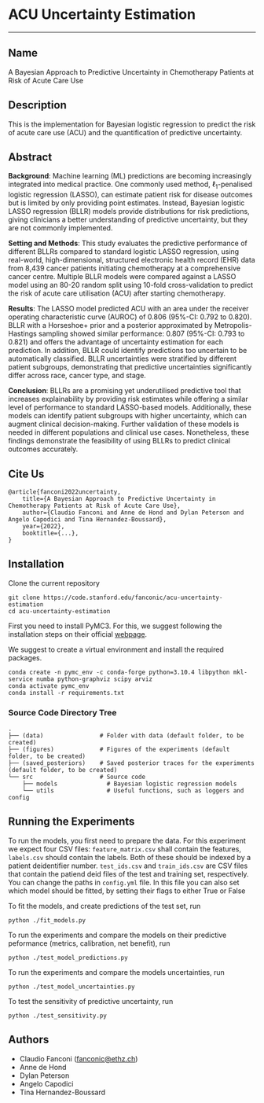 # ACU Uncertainty Estimation
***
## Name
A Bayesian Approach to Predictive Uncertainty in Chemotherapy Patients at Risk of Acute Care Use

## Description
This is the implementation for Bayesian logistic regression to predict the risk of acute care use (ACU) and the quantification of predictive uncertainty.

## Abstract
**Background**: Machine learning (ML) predictions are becoming increasingly integrated into medical practice. One commonly used method, $\ell_1$-penalised logistic regression (LASSO), can estimate patient risk for disease outcomes but is limited by only providing point estimates. Instead, Bayesian logistic LASSO regression (BLLR) models provide distributions for risk predictions, giving clinicians a better understanding of predictive uncertainty, but they are not commonly implemented. 

**Setting and Methods**: This study evaluates the predictive performance of different BLLRs compared to standard logistic LASSO regression, using real-world, high-dimensional, structured electronic health record (EHR) data from 8,439 cancer patients initiating chemotherapy at a comprehensive cancer centre. Multiple BLLR models were compared against a LASSO model using an 80-20 random split using 10-fold cross-validation to predict the risk of acute care utilisation (ACU) after starting chemotherapy. 

**Results**: The LASSO model predicted ACU with an area under the receiver operating characteristic curve (AUROC) of 0.806 (95\%-CI: 0.792 to 0.820). BLLR with a Horseshoe+ prior and a posterior approximated by Metropolis-Hastings sampling showed similar performance: 0.807 (95\%-CI: 0.793 to 0.821) and offers the advantage of uncertainty estimation for each prediction. In addition, BLLR could identify predictions too uncertain to be automatically classified. BLLR uncertainties were stratified by different patient subgroups, demonstrating that predictive uncertainties significantly differ across race, cancer type, and stage. 

**Conclusion**: BLLRs are a promising yet underutilised predictive tool that increases explainability by providing risk estimates while offering a similar level of performance to standard LASSO-based models. Additionally, these models can identify patient subgroups with higher uncertainty, which can augment clinical decision-making. Further validation of these models is needed in different populations and clinical use cases. Nonetheless, these findings demonstrate the feasibility of using BLLRs to predict clinical outcomes accurately.

## Cite Us

```
@article{fanconi2022uncertainty,
    title={A Bayesian Approach to Predictive Uncertainty in Chemotherapy Patients at Risk of Acute Care Use}, 
    author={Claudio Fanconi and Anne de Hond and Dylan Peterson and Angelo Capodici and Tina Hernandez-Boussard},
    year={2022},
    booktitle={...},
}
```

## Installation
Clone the current repository
```
git clone https://code.stanford.edu/fanconic/acu-uncertainty-estimation
cd acu-uncertainty-estimation
```

First you need to install PyMC3. For this, we suggest following the installation steps on their official [webpage](https://pypi.org/project/pymc3/).

We suggest to create a virtual environment and install the required packages.
```
conda create -n pymc_env -c conda-forge python=3.10.4 libpython mkl-service numba python-graphviz scipy arviz
conda activate pymc_env
conda install -r requirements.txt
```

### Source Code Directory Tree
```
.
├── (data)                # Folder with data (default folder, to be created)
├── (figures)             # Figures of the experiments (default folder, to be created)
├── (saved_posteriors)    # Saved posterior traces for the experiments (default folder, to be created)
└── src                   # Source code            
    ├── models              # Bayesian logistic regression models
    └── utils               # Useful functions, such as loggers and config

```


## Running the Experiments
To run the models, you first need to prepare the data. For this experiment we expect four CSV files: `feature_matrix.csv` shall contain the features, `labels.csv` should contain the labels. Both of these should be indexed by a patient deidentifier number. `test_ids.csv` and `train_ids.csv` are CSV files that contain the patiend deid files of the test and training set, respectively. You can change the paths in `config.yml` file. In this file you can also set which model should be fitted, by setting their flags to either True or False

To fit the models, and create predictions of the test set, run 
```
python ./fit_models.py
```

To run the experiments and compare the models on their predictive peformance (metrics, calibration, net benefit), run
```
python ./test_model_predictions.py
```

To run the experiments and compare the models uncertainties, run
```
python ./test_model_uncertainties.py
```

To test the sensitivity of predictive uncertainty, run
```
python ./test_sensitivity.py
```
## Authors
- Claudio Fanconi (fanconic@ethz.ch)
- Anne de Hond
- Dylan Peterson
- Angelo Capodici
- Tina Hernandez-Boussard
